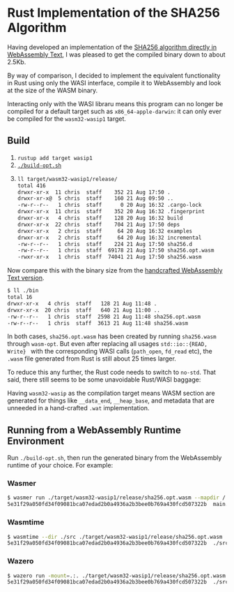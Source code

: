 # Rust Implementation of the SHA256 Algorithm

Having developed an implementation of the [SHA256 algorithm directly in WebAssembly Text](https://github.com/ChrisWhealy/wasm_sha256), I was pleased to get the compiled binary down to about 2.5Kb.

By way of comparison, I decided to implement the equivalent functionality in Rust using only the WASI interface, compile it to WebAssembly and look at the size of the WASM binary.

Interacting only with the WASI libraru means this program can no longer be compiled for a default target such as `x86_64-apple-darwin`: it can only ever be compiled for the `wasm32-wasip1` target.

## Build

1. `rustup add target wasip1`
2. [`./build-opt.sh`](https://github.com/ChrisWhealy/rust_sha256/blob/master/build-opt.sh)
4. ```bash
   ll target/wasm32-wasip1/release/                                                  
   total 416
   drwxr-xr-x  11 chris  staff    352 21 Aug 17:50 .
   drwxr-xr-x@  5 chris  staff    160 21 Aug 09:50 ..
   -rw-r--r--   1 chris  staff      0 20 Aug 16:32 .cargo-lock
   drwxr-xr-x  11 chris  staff    352 20 Aug 16:32 .fingerprint
   drwxr-xr-x   4 chris  staff    128 20 Aug 16:32 build
   drwxr-xr-x  22 chris  staff    704 21 Aug 17:50 deps
   drwxr-xr-x   2 chris  staff     64 20 Aug 16:32 examples
   drwxr-xr-x   2 chris  staff     64 20 Aug 16:32 incremental
   -rw-r--r--   1 chris  staff    224 21 Aug 17:50 sha256.d
   -rw-r--r--   1 chris  staff  69178 21 Aug 17:50 sha256.opt.wasm
   -rwxr-xr-x   1 chris  staff  74041 21 Aug 17:50 sha256.wasm
   ```

Now compare this with the binary size from the [handcrafted WebAssembly Text version](https://github.com/ChrisWhealy/wasm_sha256/tree/main/bin).

```bash
$ ll ./bin 
total 16
drwxr-xr-x   4 chris  staff   128 21 Aug 11:48 .
drwxr-xr-x  20 chris  staff   640 21 Aug 11:00 ..
-rw-r--r--   1 chris  staff  2598 21 Aug 11:48 sha256.opt.wasm
-rw-r--r--   1 chris  staff  3613 21 Aug 11:48 sha256.wasm
```

In both cases, `sha256.opt.wasm` has been created by running `sha256.wasm` through `wasm-opt`.
But even after replacing all usages `std::io::{READ, Write} ` with the corresponding WASI calls (`path_open`, `fd_read` etc), the `.wasm` file generated from Rust is still about 25 times larger.

To reduce this any further, the Rust code needs to switch to `no-std`.
That said, there still seems to be some unavoidable Rust/WASI baggage:

Having `wasm32-wasip` as the compilation target means WASM section are generated for things like `__data_end`, `__heap_base`, and metadata that are unneeded in a hand-crafted `.wat` implementation.

## Running from a WebAssembly Runtime Environment

Run `./build-opt.sh`, then run the generated binary from the WebAssembly runtime of your choice.
For example:

### Wasmer

```bash
$ wasmer run ./target/wasm32-wasip1/release/sha256.opt.wasm --mapdir /::./src main.rs   
5e31f29a050fd34f09081bca07edad2b0a4936a2b3bee0b769a430fcd507322b  main.rs
```

### Wasmtime

```bash
$ wasmtime --dir ./src ./target/wasm32-wasip1/release/sha256.opt.wasm ./src/main.rs
5e31f29a050fd34f09081bca07edad2b0a4936a2b3bee0b769a430fcd507322b  ./src/main.rs
```

### Wazero

```bash
$ wazero run -mount=.:. ./target/wasm32-wasip1/release/sha256.opt.wasm ./src/main.rs 
5e31f29a050fd34f09081bca07edad2b0a4936a2b3bee0b769a430fcd507322b  ./src/main.rs
```
